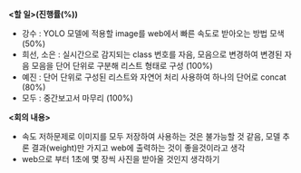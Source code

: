 **<할 일>(진행률(%))**

* 강수 : YOLO 모델에 적용할 image를 web에서 빠른 속도로 받아오는 방법 모색 (50%)
* 희선, 소은 : 실시간으로 감지되는 class 번호를 자음, 모음으로 변경하여 변경된 자음 모음을 단어 단위로 구분해 리스트 형태로 구성 (100%)
* 예진 : 단어 단위로 구성된 리스트와 자연어 처리 사용하여 하나의 단어로 concat (80%)
* 모두 : 중간보고서 마무리 (100%)





**<회의 내용>**

* 속도 저하문제로 이미지를 모두 저장하여 사용하는 것은 불가능할 것 같음, 모델 추론 결과(weight)만 가지고 web에 출력하는 것이 좋을것이라고 생각
* web으로 부터 1초에 몇 장씩 사진을 받아올 것인지 생각하기
